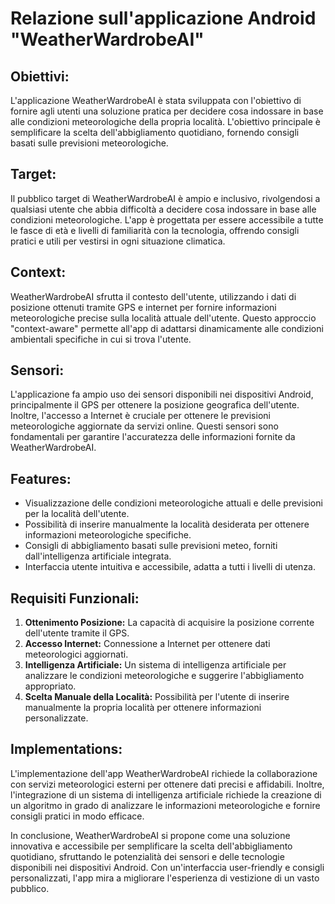 # **Relazione sull'applicazione Android "**WeatherWardrobeAI**"**

## **Obiettivi:**

L'applicazione WeatherWardrobeAI è stata sviluppata con l'obiettivo di fornire agli utenti una soluzione pratica per decidere cosa indossare in base alle condizioni meteorologiche della propria località. L'obiettivo principale è semplificare la scelta dell'abbigliamento quotidiano, fornendo consigli basati sulle previsioni meteorologiche.

## **Target:**

Il pubblico target di WeatherWardrobeAI è ampio e inclusivo, rivolgendosi a qualsiasi utente che abbia difficoltà a decidere cosa indossare in base alle condizioni meteorologiche. L'app è progettata per essere accessibile a tutte le fasce di età e livelli di familiarità con la tecnologia, offrendo consigli pratici e utili per vestirsi in ogni situazione climatica.

## **Context:**

WeatherWardrobeAI sfrutta il contesto dell'utente, utilizzando i dati di posizione ottenuti tramite GPS e internet per fornire informazioni meteorologiche precise sulla località attuale dell'utente. Questo approccio "context-aware" permette all'app di adattarsi dinamicamente alle condizioni ambientali specifiche in cui si trova l'utente.

## **Sensori:**

L'applicazione fa ampio uso dei sensori disponibili nei dispositivi Android, principalmente il GPS per ottenere la posizione geografica dell'utente. Inoltre, l'accesso a Internet è cruciale per ottenere le previsioni meteorologiche aggiornate da servizi online. Questi sensori sono fondamentali per garantire l'accuratezza delle informazioni fornite da WeatherWardrobeAI.

## **Features:**

- Visualizzazione delle condizioni meteorologiche attuali e delle previsioni per la località dell'utente.
- Possibilità di inserire manualmente la località desiderata per ottenere informazioni meteorologiche specifiche.
- Consigli di abbigliamento basati sulle previsioni meteo, forniti dall'intelligenza artificiale integrata.
- Interfaccia utente intuitiva e accessibile, adatta a tutti i livelli di utenza.

## **Requisiti Funzionali:**

1. **Ottenimento Posizione:** La capacità di acquisire la posizione corrente dell'utente tramite il GPS.
2. **Accesso Internet:** Connessione a Internet per ottenere dati meteorologici aggiornati.
3. **Intelligenza Artificiale:** Un sistema di intelligenza artificiale per analizzare le condizioni meteorologiche e suggerire l'abbigliamento appropriato.
4. **Scelta Manuale della Località:** Possibilità per l'utente di inserire manualmente la propria località per ottenere informazioni personalizzate.

## **Implementations:**

L'implementazione dell'app WeatherWardrobeAI richiede la collaborazione con servizi meteorologici esterni per ottenere dati precisi e affidabili. Inoltre, l'integrazione di un sistema di intelligenza artificiale richiede la creazione di un algoritmo in grado di analizzare le informazioni meteorologiche e fornire consigli pratici in modo efficace.

In conclusione, WeatherWardrobeAI si propone come una soluzione innovativa e accessibile per semplificare la scelta dell'abbigliamento quotidiano, sfruttando le potenzialità dei sensori e delle tecnologie disponibili nei dispositivi Android. Con un'interfaccia user-friendly e consigli personalizzati, l'app mira a migliorare l'esperienza di vestizione di un vasto pubblico.
